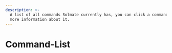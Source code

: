 ```yaml
---
description: >-
  A list of all commands Solmate currently has, you can click a command to see
  more information about it.
---
```


# Command-List

